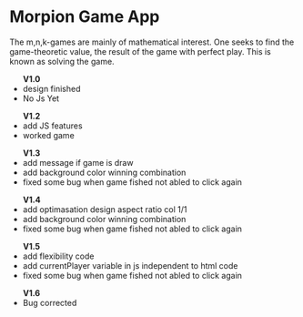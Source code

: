 <h1>Morpion Game App </h1>

The m,n,k-games are mainly of mathematical interest. One seeks to find the game-theoretic value, the result of the game with perfect play. This is known as solving the game.
</h2>
<ul>
    <b>V1.0</b>
    <li>design finished</li>
    <li>No Js Yet</li>
</ul>
<ul>
    <b>V1.2</b>
    <li>add JS features</li>
    <li>worked game</li>
</ul>
<ul>
    <b>V1.3</b>
    <li>add message if game is draw</li>
    <li>add background color winning combination</li>
    <li>fixed some bug when game fished not abled to click again </li>
</ul>
<ul>
    <b>V1.4</b>
    <li>add optimasation design aspect ratio col 1/1</li>
    <li>add background color winning combination</li>
    <li>fixed some bug when game fished not abled to click again </li>
</ul>
<ul>
    <b>V1.5</b>
    <li>add flexibility code</li>
    <li>add currentPlayer variable in js independent to html code</li>
    <li>fixed some bug when game fished not abled to click again </li>
</ul>

<ul>
    <b>V1.6</b>
    <li>Bug corrected </li>
</ul>



